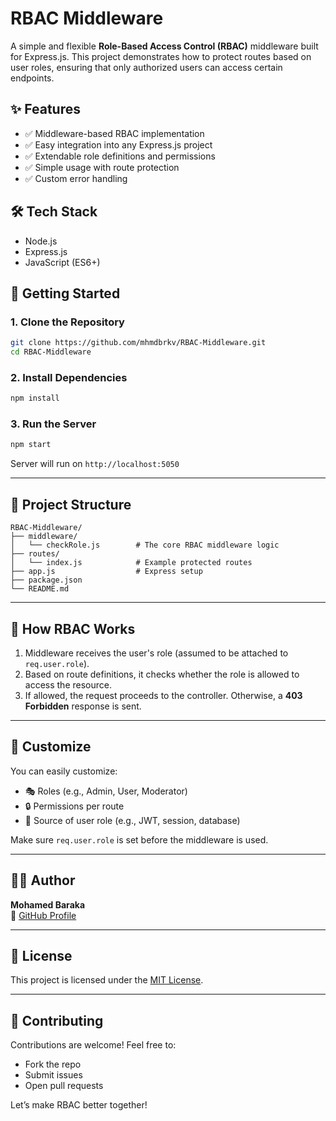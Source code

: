 ﻿# RBAC Middleware

A simple and flexible **Role-Based Access Control (RBAC)** middleware built for Express.js. This project demonstrates how to protect routes based on user roles, ensuring that only authorized users can access certain endpoints.

## ✨ Features

- ✅ Middleware-based RBAC implementation
- ✅ Easy integration into any Express.js project
- ✅ Extendable role definitions and permissions
- ✅ Simple usage with route protection
- ✅ Custom error handling

## 🛠️ Tech Stack

- Node.js
- Express.js
- JavaScript (ES6+)

## 🚀 Getting Started

### 1. Clone the Repository

```bash
git clone https://github.com/mhmdbrkv/RBAC-Middleware.git
cd RBAC-Middleware
```

### 2. Install Dependencies

```bash
npm install
```

### 3. Run the Server

```bash
npm start
```

Server will run on `http://localhost:5050`

---

## 📁 Project Structure

```
RBAC-Middleware/
├── middleware/
│   └── checkRole.js        # The core RBAC middleware logic
├── routes/
│   └── index.js            # Example protected routes
├── app.js                  # Express setup
├── package.json
└── README.md
```

---

## 🔐 How RBAC Works

1. Middleware receives the user's role (assumed to be attached to `req.user.role`).
2. Based on route definitions, it checks whether the role is allowed to access the resource.
3. If allowed, the request proceeds to the controller. Otherwise, a **403 Forbidden** response is sent.

---

## 🔧 Customize

You can easily customize:

- 🎭 Roles (e.g., Admin, User, Moderator)
- 🔒 Permissions per route
- 🧠 Source of user role (e.g., JWT, session, database)

Make sure `req.user.role` is set before the middleware is used.

---

## 🧑‍💻 Author

**Mohamed Baraka**  
🔗 [GitHub Profile](https://github.com/mhmdbrkv)

---

## 📄 License

This project is licensed under the [MIT License](LICENSE).

---

## 🙌 Contributing

Contributions are welcome! Feel free to:

- Fork the repo
- Submit issues
- Open pull requests

Let’s make RBAC better together!

